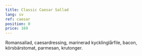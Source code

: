 ```yaml
---
title: Classic Caesar Sallad
lang: sv
ref: caesar
position: 0
price: 169
---
```


Romansallad, caesardressing, marinerad kycklinglårfile, bacon, körsbärstomat, parmesan, krutonger.
